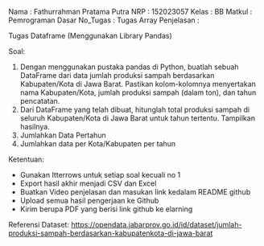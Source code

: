 Nama 	      : Fathurrahman Pratama Putra
NRP 	      : 152023057
Kelas 	    : BB
Matkul     	: Pemrograman Dasar
No_Tugas 	  : Tugas Array
Penjelasan 	: 

Tugas Dataframe (Menggunakan Library Pandas)

Soal:
1. Dengan menggunakan pustaka pandas di Python, buatlah sebuah DataFrame dari data jumlah produksi sampah berdasarkan Kabupaten/Kota di Jawa Barat.
   Pastikan kolom-kolomnya menyertakan nama Kabupaten/Kota, jumlah produksi sampah (dalam ton), dan tahun pencatatan.
2. Dari DataFrame yang telah dibuat, hitunglah total produksi sampah di seluruh Kabupaten/Kota di Jawa Barat untuk tahun tertentu. Tampilkan hasilnya.
3. Jumlahkan Data Pertahun
4. Jumlahkan data per Kota/Kabupaten per tahun

Ketentuan: 
- Gunakan Itterrows untuk setiap soal kecuali no 1
- Export hasil akhir menjadi CSV dan Excel
- Buatkan Video penjelasan dan masukan link kedalam README github
- Upload semua hasil pengerjaan ke Github
- Kirim berupa PDF yang berisi link github ke elarning

Referensi Dataset:
https://opendata.jabarprov.go.id/id/dataset/jumlah-produksi-sampah-berdasarkan-kabupatenkota-di-jawa-barat

